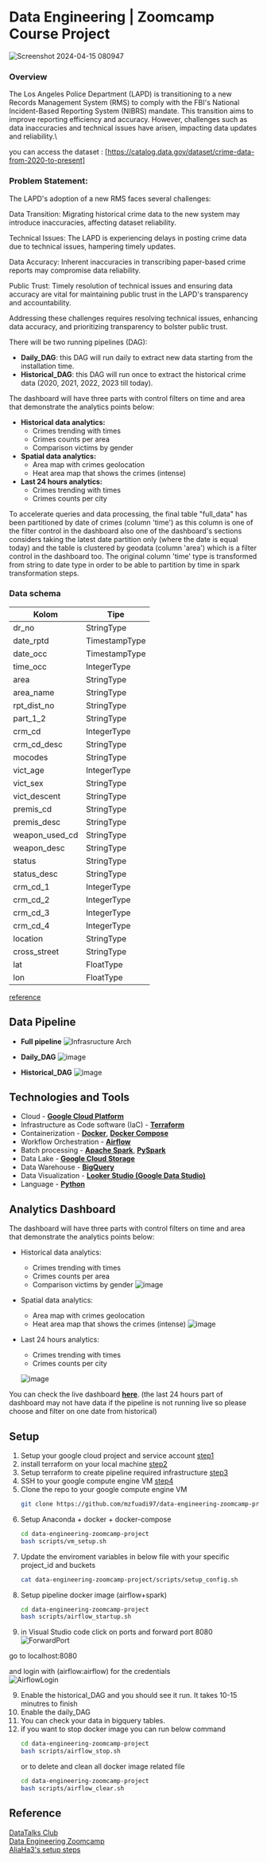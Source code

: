 # Data Engineering | Zoomcamp Course Project
![Screenshot 2024-04-15 080947](https://github.com/mzfuadi97/crimes-LA-dezoomcamp/assets/70827786/beb4e7f2-3f60-471e-9fdc-fa2f46aeb04b)

### Overview

The Los Angeles Police Department (LAPD) is transitioning to a new Records Management System (RMS) to comply with the FBI's National Incident-Based Reporting System (NIBRS) mandate. This transition aims to improve reporting efficiency and accuracy. However, challenges such as data inaccuracies and technical issues have arisen, impacting data updates and reliability.\

you can access the dataset : [https://catalog.data.gov/dataset/crime-data-from-2020-to-present]

### Problem Statement:
The LAPD's adoption of a new RMS faces several challenges:

Data Transition: Migrating historical crime data to the new system may introduce inaccuracies, affecting dataset reliability.

Technical Issues: The LAPD is experiencing delays in posting crime data due to technical issues, hampering timely updates.

Data Accuracy: Inherent inaccuracies in transcribing paper-based crime reports may compromise data reliability.

Public Trust: Timely resolution of technical issues and ensuring data accuracy are vital for maintaining public trust in the LAPD's transparency and accountability.

Addressing these challenges requires resolving technical issues, enhancing data accuracy, and prioritizing transparency to bolster public trust.

There will be two running pipelines (DAG):
- **Daily_DAG**: this DAG will run daily to extract new data starting from the installation time.
- **Historical_DAG**: this DAG will run once to extract the historical crime data (2020, 2021, 2022, 2023 till today).

The dashboard will have three parts with control filters on time and area that demonstrate the analytics points below:
* **Historical data analytics:**
    * Crimes trending with times
    * Crimes counts per area
    * Comparison victims by gender
* **Spatial data analytics:**
    * Area map with crimes geolocation
    * Heat area map that shows the crimes  (intense)
* **Last 24 hours analytics:**
    * Crimes trending with times
    * Crimes counts per city

To accelerate queries and data processing, the final table "full_data" has been partitioned by date of crimes (column 'time') as this column is one of the filter control in the dashboard also one of the dashboard's sections considers taking the latest date partition only (where the date is equal today) and the table is clustered by geodata (column 'area') which is a filter control in the dashboard too.
The original column 'time' type is transformed from string to date type in order to be able to partition by time in spark transformation steps.




### Data schema

| Kolom          | Tipe           |
|----------------|----------------|
| dr_no          | StringType     |
| date_rptd      | TimestampType       |
| date_occ       | TimestampType       |
| time_occ       | IntegerType     |
| area           | StringType     |
| area_name      | StringType     |
| rpt_dist_no    | StringType     |
| part_1_2      | StringType     |
| crm_cd         | IntegerType    |
| crm_cd_desc   | StringType     |
| mocodes        | StringType     |
| vict_age      | IntegerType    |
| vict_sex       | StringType     |
| vict_descent   | StringType     |
| premis_cd     | StringType     |
| premis_desc   | StringType     |
| weapon_used_cd | StringType     |
| weapon_desc    | StringType     |
| status	         | StringType     |
| status_desc   | StringType     |
| crm_cd_1       | IntegerType    |
| crm_cd_2      | IntegerType    |
| crm_cd_3       | IntegerType    |
| crm_cd_4       | IntegerType    |
| location       | StringType     |
| cross_street   | StringType     |
| lat            | FloatType      |
| lon            | FloatType      |


[reference](https://data.lacity.org/Public-Safety/Crime-Data-from-2020-to-Present/2nrs-mtv8/about_data)

## Data Pipeline 

* **Full pipeline**
   ![Infrasructure Arch](https://github.com/mzfuadi97/crimes-LA-dezoomcamp/assets/70827786/5c5e7d42-31a7-4c1e-87f9-b1b13b3b984d)

* **Daily_DAG**
   ![image](https://user-images.githubusercontent.com/98602171/235377455-f82b774d-c4fe-425a-b813-aa3c6b18f697.png)

* **Historical_DAG**
   ![image](https://user-images.githubusercontent.com/98602171/235377439-be686e2c-1d4e-478c-a55d-887c6821bb57.png)


## Technologies and Tools

- Cloud - [**Google Cloud Platform**](https://cloud.google.com)
- Infrastructure as Code software (IaC) - [**Terraform**](https://www.terraform.io)
-  Containerization - [**Docker**](https://www.docker.com), [**Docker Compose**](https://docs.docker.com/compose/)
- Workflow Orchestration - [**Airflow**](https://airflow.apache.org)
- Batch processing - [**Apache Spark**](https://spark.apache.org/), [**PySpark**](https://spark.apache.org/docs/latest/api/python/)
- Data Lake - [**Google Cloud Storage**](https://cloud.google.com/storage)
- Data Warehouse - [**BigQuery**](https://cloud.google.com/bigquery)
- Data Visualization - [**Looker Studio (Google Data Studio)**](https://lookerstudio.google.com/overview?)
- Language - [**Python**](https://www.python.org)



## Analytics Dashboard

The dashboard will have three parts with control filters on time and area that demonstrate the analytics points below:
* Historical data analytics:
    * Crimes trending with times
    * Crimes counts per area
    * Comparison victims by gender
    ![image](https://user-images.githubusercontent.com/98602171/235377306-51f21e4b-d37d-48fc-a4a8-a1d51ed91c64.png)

* Spatial data analytics:
    * Area map with crimes geolocation
    * Heat area map that shows the crimes  (intense)
    ![image](https://user-images.githubusercontent.com/98602171/235377334-bf23efb2-4ce8-4296-86cf-50e4b222f063.png)

* Last 24 hours analytics:
    * Crimes trending with times
    * Crimes counts per city

    ![image](https://user-images.githubusercontent.com/98602171/235377357-4325c04d-b3a5-44e5-b8c1-ef878eb4278f.png)

You can check the live dashboard [**here**](https://lookerstudio.google.com/reporting/dedce778-8abd-492c-9bce-97b199d5fdfa). (the last 24 hours part of dashboard may not have data if the pipeline is not running live so please choose and filter on one date from historical)

## Setup
1. Setup your google cloud project and service account [step1](setup/gcp_account.md)
2. install terraform on your local machine [step2](https://github.com/DataTalksClub/data-engineering-zoomcamp/tree/main/week_1_basics_n_setup/1_terraform_gcp)
3. Setup terraform to create pipeline required infrastructure [step3](setup/terraform_vm.md)
4. SSH to your google compute engine VM [step4](setup/gcp_vm.md)
5. Clone the repo to your google compute engine VM
    ```bash
    git clone https://github.com/mzfuadi97/data-engineering-zoomcamp-project.git
    ```
6. Setup Anaconda + docker  + docker-compose
     ```bash
    cd data-engineering-zoomcamp-project
    bash scripts/vm_setup.sh
    ```
7. Update the enviroment variables in below file with your specific project_id and buckets
    ```bash
    cat data-engineering-zoomcamp-project/scripts/setup_config.sh
    ```
8. Setup pipeline docker image (airflow+spark)
     ```bash
    cd data-engineering-zoomcamp-project
    bash scripts/airflow_startup.sh
    ```
9. in Visual Studio code click on ports and forward port 8080<br>
  ![ForwardPort](https://user-images.githubusercontent.com/7443591/160403735-7c40babc-7d63-4b51-90da-c065e5b254a0.png)

go to localhost:8080<br>
  
and login with (airflow:airflow) for the credentials<br>
![AirflowLogin](https://user-images.githubusercontent.com/7443591/160413081-4f4e606f-09f6-4d4f-9b94-5241f37091a6.png)

9. Enable the historical_DAG and you should see it run. It takes 10-15 minutres to finish
10. Enable the daily_DAG
11. You can check your data in bigquery tables.
12. if you want to stop docker image you can run below command
    ```bash
    cd data-engineering-zoomcamp-project
    bash scripts/airflow_stop.sh
    ```
    or to delete and clean all docker image related file
    ```bash
    cd data-engineering-zoomcamp-project
    bash scripts/airflow_clear.sh
    ```
## Reference
[DataTalks Club](https://datatalks.club/)<br>
[Data Engineering Zoomcamp](https://github.com/DataTalksClub/data-engineering-zoomcamp#week-1-introduction--prerequisites)<br>
[AliaHa3's setup steps](https://github.com/AliaHa3/shoemaker-de-zoomcamp-final-project/blob/main/GitLikeMe.md)<br>
